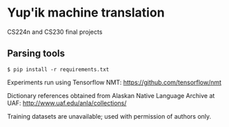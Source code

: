 # Yup'ik machine translation

CS224n and CS230 final projects

## Parsing tools
```
$ pip install -r requirements.txt
```

Experiments run using Tensorflow NMT: https://github.com/tensorflow/nmt

Dictionary references obtained from Alaskan Native Language Archive at UAF: http://www.uaf.edu/anla/collections/

Training datasets are unavailable; used with permission of authors only.
